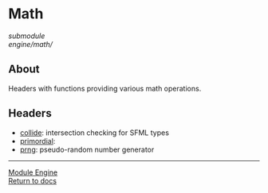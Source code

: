 # Math
*submodule*  
*engine/math/*

## About
Headers with functions providing various math operations.

## Headers
- [collide](collide.md): intersection checking for SFML types
- [primordial](primordial.md): 
- [prng](prng.md): pseudo-random number generator

---

[Module Engine](../engine.md)  
[Return to docs](../../docs.md)